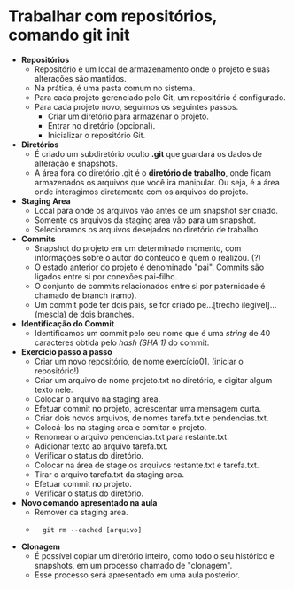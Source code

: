 # Trabalhar com repositórios, comando git init

- **Repositórios**
  - Repositório é um local de armazenamento onde o projeto e suas alterações são mantidos.
  - Na prática, é uma pasta comum no sistema.
  - Para cada projeto gerenciado pelo Git, um repositório é configurado.
  - Para cada projeto novo, seguimos os seguintes passos.
    - Criar um diretório para armazenar o projeto.
    - Entrar no diretório (opcional).
    - Inicializar o repositório Git.
- **Diretórios**
  - É criado um subdiretório oculto **.git** que guardará os dados de alteração e snapshots.
  - A área fora do diretório .git é o **diretório de trabalho**, onde ficam armazenados os arquivos que você irá manipular. Ou seja, é a área onde interagimos diretamente com os arquivos do projeto.
- **Staging Area**
  - Local para  onde os arquivos vão antes de um snapshot ser criado.
  - Somente os arquivos da staging area vão para um snapshot.
  - Selecionamos os arquivos desejados no diretório de trabalho.
- **Commits**
  - Snapshot do projeto em um determinado momento, com informações sobre o autor do conteúdo e quem o realizou. (?)
  - O estado anterior do projeto é denominado "pai". Commits são ligados entre si por conexões pai-filho.
  - O conjunto de commits relacionados entre si por paternidade é chamado de branch (ramo).
  - Um commit pode ter dois pais, se for criado pe...[trecho ilegível]... (mescla) de dois branches.
- **Identificação do Commit**
  - Identificamos um commit pelo seu nome que é uma *string* de 40 caracteres obtida pelo *hash (SHA 1)* do commit.
- **Exercício passo a passo**
  - Criar um novo repositório, de nome exercício01. (iniciar o repositório!)
  - Criar um arquivo de nome projeto.txt no diretório, e digitar algum texto nele.
  - Colocar o arquivo na staging area.
  - Efetuar commit no projeto, acrescentar uma mensagem curta.
  - Criar dois novos arquivos, de nomes tarefa.txt e pendencias.txt.
  - Colocá-los na staging area e comitar o projeto.
  - Renomear o arquivo pendencias.txt para restante.txt.
  - Adicionar texto ao arquivo tarefa.txt.
  - Verificar o status do diretório.
  - Colocar na área de stage os arquivos restante.txt e tarefa.txt.
  - Tirar o arquivo tarefa.txt da staging area.
  - Efetuar commit no projeto.
  - Verificar o status do diretório.
- **Novo comando apresentado na aula**
  - Remover da staging area.
  - ```console
      git rm --cached [arquivo]
    ```
- **Clonagem**
  - É possível copiar um diretório inteiro, como todo o seu histórico e snapshots, em um processo chamado de "clonagem".
  - Esse processo será apresentado em uma aula posterior.